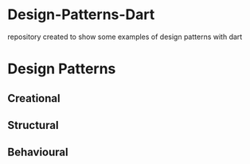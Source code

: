 # Design-Patterns-Dart
repository created to show some examples of design patterns with dart

# Design Patterns

## Creational


## Structural


## Behavioural
